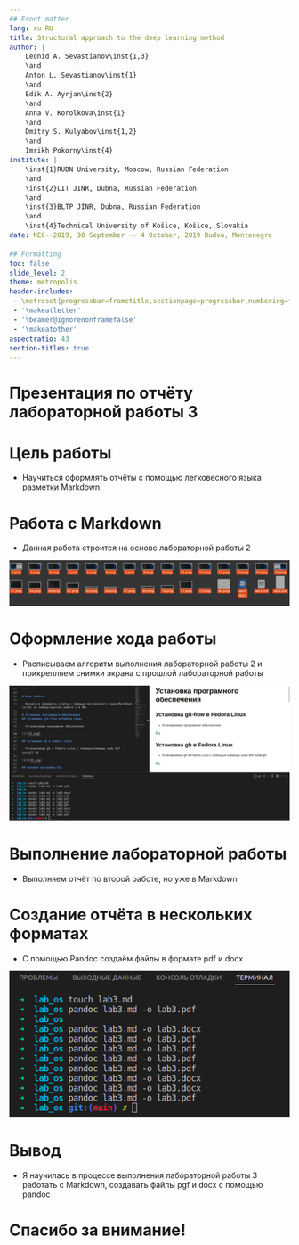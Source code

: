 ```yaml
---
## Front matter
lang: ru-RU
title: Structural approach to the deep learning method
author: |
	Leonid A. Sevastianov\inst{1,3}
	\and
	Anton L. Sevastianov\inst{1}
	\and
	Edik A. Ayrjan\inst{2}
	\and
	Anna V. Korolkova\inst{1}
	\and
	Dmitry S. Kulyabov\inst{1,2}
	\and
	Imrikh Pokorny\inst{4}
institute: |
	\inst{1}RUDN University, Moscow, Russian Federation
	\and
	\inst{2}LIT JINR, Dubna, Russian Federation
	\and
	\inst{3}BLTP JINR, Dubna, Russian Federation
	\and
	\inst{4}Technical University of Košice, Košice, Slovakia
date: NEC--2019, 30 September -- 4 October, 2019 Budva, Montenegro

## Formatting
toc: false
slide_level: 2
theme: metropolis
header-includes: 
 - \metroset{progressbar=frametitle,sectionpage=progressbar,numbering=fraction}
 - '\makeatletter'
 - '\beamer@ignorenonframefalse'
 - '\makeatother'
aspectratio: 43
section-titles: true
---
```


# Презентация по отчёту лабораторной работы 3

# Цель работы

- Научиться оформлять отчёты с помощью легковесного языка разметки Markdown.

# Работа с Markdown

- Данная работа строится на основе лабораторной работы 2

![1](93.png)

# Оформление хода работы

- Расписываем алгоритм выполнения лабораторной работы 2 и прикрепляем снимки экрана с прошлой лабораторной работы

![2](91.png)

# Выполнение лабораторной работы

- Выполняем отчёт по второй работе, но уже в Markdown

# Создание отчёта в нескольких форматах 

- С помощью Pandoc создаём файлы в формате pdf и docx

![3](90.png)

# Вывод

- Я научилась в процессе выполнения лабораторной работы 3 работать с Markdown, создавать файлы pgf и docx с помощью pandoc

# Спасибо за внимание!